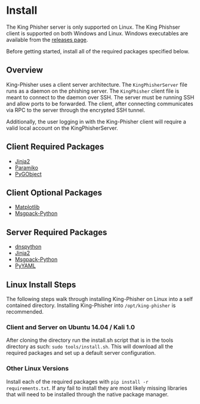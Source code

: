 # Install
The King Phisher server is only supported on Linux. The King Phishser
client is supported on both Windows and Linux. Windows executables are
available from the
[releases page](https://github.com/securestate/king-phisher/releases).

Before getting started, install all of the required packages specified below.

## Overview
King-Phisher uses a client server architecture. The
```KingPhisherServer``` file runs as a daemon on the phishing server.
The ```KingPhisher``` client file is meant to connect to the daemon over
SSH. The server must be running SSH and allow ports to be forwarded. The
 client, after connecting communicates via RPC to the server through the
  encrypted SSH tunnel.

Additionally, the user logging in with the King-Phisher client will
require a valid local account on the KingPhisherServer.

## Client Required Packages
* [Jinja2](http://jinja.pocoo.org/)
* [Paramiko](https://github.com/paramiko/paramiko)
* [PyGObject](https://wiki.gnome.org/PyGObject)

## Client Optional Packages
* [Matplotlib](http://matplotlib.org/)
* [Msgpack-Python](https://github.com/msgpack/msgpack-python)

## Server Required Packages
* [dnspython](http://www.dnspython.org/)
* [Jinja2](http://jinja.pocoo.org/)
* [Msgpack-Python](https://github.com/msgpack/msgpack-python)
* [PyYAML](http://pyyaml.org/)

## Linux Install Steps
The following steps walk through installing King-Phisher on Linux into a
self contained directory. Installing King-Phisher into ```/opt/king-phisher```
is recommended.

### Client and Server on Ubuntu 14.04 / Kali 1.0
After cloning the directory run the install.sh script that is in the tools
directory as such: ```sudo tools/install.sh```. This will download all the
required packages and set up a default server configuration.

### Other Linux Versions
Install each of the required packages with
```pip install -r requirements.txt```. If any fail to install they are most
likely missing libraries that will need to be installed through the native
package manager.
